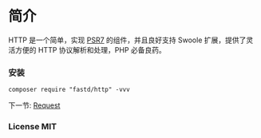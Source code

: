 # 简介

HTTP 是一个简单，实现 [PSR7](http://www.php-fig.org/psr/psr-7/) 的组件，并且良好支持 Swoole 扩展，提供了灵活方便的 HTTP 协议解析和处理，PHP 必备良药。

### 安装

```
composer require "fastd/http" -vvv
```

下一节: [Request](request.md)

### License MIT